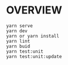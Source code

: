 # OVERVIEW

```
yarn serve
yarn dev
yarn or yarn install
yarn lint
yarn buid
yarn test:unit
yarn test:unit:update
```